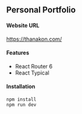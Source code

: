 ## Personal Portfolio

#### Website URL
https://thanakon.com/

#### Features

- React Router 6
- React Typical

#### Installation

```
npm install
npm run dev
```
